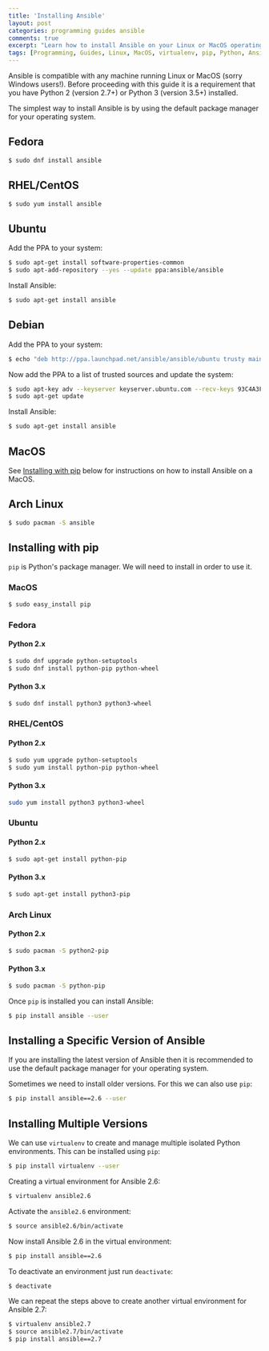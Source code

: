 ```yaml
---
title: 'Installing Ansible'
layout: post
categories: programming guides ansible
comments: true
excerpt: "Learn how to install Ansible on your Linux or MacOS operating system and use virtualenv to install multiple versions at the same time."
tags: [Programming, Guides, Linux, MacOS, virtualenv, pip, Python, Ansible, Fedora, RHEL, Ubuntu, Debian]
---
```


Ansible is compatible with any machine running Linux or MacOS (sorry Windows users!). Before proceeding with this guide it is a requirement that you have Python 2 (version 2.7+) or Python 3 (version 3.5+) installed.

The simplest way to install Ansible is by using the default package manager for your operating system.

## Fedora

```bash
$ sudo dnf install ansible
```

## RHEL/CentOS

```bash
$ sudo yum install ansible
```

## Ubuntu

Add the PPA to your system:

```bash
$ sudo apt-get install software-properties-common
$ sudo apt-add-repository --yes --update ppa:ansible/ansible
```

Install Ansible:

```bash
$ sudo apt-get install ansible
```

## Debian

Add the PPA to your system:

```bash
$ echo "deb http://ppa.launchpad.net/ansible/ansible/ubuntu trusty main" >> /etc/apt/sources.list
```

Now add the PPA to a list of trusted sources and update the system:

```bash
$ sudo apt-key adv --keyserver keyserver.ubuntu.com --recv-keys 93C4A3FD7BB9C367
$ sudo apt-get update
```

Install Ansible:

```bash
$ sudo apt-get install ansible
```

## MacOS

See [Installing with pip](#installing-with-pip) below for instructions on how to install Ansible on a MacOS.

## Arch Linux

```bash
$ sudo pacman -S ansible
```

## Installing with pip

`pip` is Python's package manager. We will need to install in order to use it.

### MacOS

```bash
$ sudo easy_install pip
```

### Fedora

#### Python 2.x

```bash
$ sudo dnf upgrade python-setuptools
$ sudo dnf install python-pip python-wheel
```

#### Python 3.x

```bash
$ sudo dnf install python3 python3-wheel
```

### RHEL/CentOS

#### Python 2.x

```bash
$ sudo yum upgrade python-setuptools
$ sudo yum install python-pip python-wheel
```

#### Python 3.x

```bash
sudo yum install python3 python3-wheel
```

### Ubuntu

#### Python 2.x

```bash
$ sudo apt-get install python-pip
```

#### Python 3.x

```bash
$ sudo apt-get install python3-pip
```

### Arch Linux

#### Python 2.x

```bash
$ sudo pacman -S python2-pip
```

#### Python 3.x

```bash
$ sudo pacman -S python-pip
```

Once `pip` is installed you can install Ansible:

```bash
$ pip install ansible --user
```

## Installing a Specific Version of Ansible

If you are installing the latest version of Ansible then it is recommended to use the default package manager for your operating system.

Sometimes we need to install older versions. For this we can also use `pip`:

```bash
$ pip install ansible==2.6 --user
```

## Installing Multiple Versions

We can use `virtualenv` to create and manage multiple isolated Python environments. This can be installed using `pip`:

```bash
$ pip install virtualenv --user
```

Creating a virtual environment for Ansible 2.6:

```bash
$ virtualenv ansible2.6
```

Activate the `ansible2.6` environment:

```bash
$ source ansible2.6/bin/activate
```

Now install  Ansible 2.6 in the virtual environment:

```bash
$ pip install ansible==2.6
```

To deactivate an environment just run `deactivate`:

```bash
$ deactivate
```

We can repeat the steps above to create another virtual environment for Ansible 2.7:

```bash
$ virtualenv ansible2.7
$ source ansible2.7/bin/activate
$ pip install ansible==2.7
```